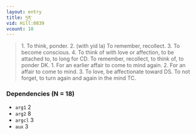 ```yaml
---
layout: entry
title: དྲན་
vid: Hill:0839
vcount: 18
---
```

> 1\. To think, ponder\. 2\. (with yid la) To remember, recollect\. 3\. To become conscious\. 4\. To think of with love or affection, to be attached to, to long for CD\. To remember, recollect, to think of, to ponder DK\. 1\. For an earlier affair to come to mind again\. 2\. For an affair to come to mind\. 3\. To love, be affectionate toward DS\. To not forget, to turn again and again in the mind TC\.


### Dependencies (N = 18)
* `arg1` 2
* `arg2` 8
* `argcl` 3
* `aux` 3
